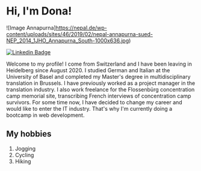 # Hi, I'm Dona!

![Image Annapurna]https://nepal.de/wp-content/uploads/sites/46/2019/02/nepal-annapurna-sued-NEP_2014_1JHO_Annapurna_South-1000x636.jpg)

[![Linkedin Badge](https://img.shields.io/badge/-LinkedIn-blue?style=social&logo=Linkedin&logoColor=blue&link=[https://www.linkedin.com/feed/?trk=guest_homepage-basic_nav-header-signin)](https://www.linkedin.com/in/donatella-crisante-134372112/)

Welcome to my profile! I come from Switzerland and I have been leaving in Heidelberg since August 2020. I studied German and Italian at the University of Basel and completed my Master's degree in multidisciplinary translation in Brussels. I have previously worked as a project manager in the translation industry. I also work freelance for the Flossenbürg concentration camp memorial site, transcribing French interviews of concentration camp survivors. For some time now, I have decided to change my career and would like to enter the IT industry. That's why I'm currently doing a bootcamp in web development.

## My hobbies

1. Jogging
2. Cycling
3. Hiking
